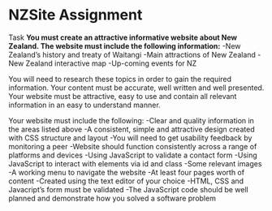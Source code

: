 # NZSite Assignment

Task
**You must create an attractive informative website
about New Zealand. The website must include the
following information:**
-New Zealand’s history and treaty of Waitangi
-Main attractions of New Zealand
-New Zealand interactive map
-Up-coming events for NZ

You will need to research these topics in order to gain
the required information. Your content must be
accurate, well written and well presented.
Your website must be attractive, easy to use and
contain all relevant information in an easy to
understand manner.

Your website must include the following:
-Clear and quality information in the areas listed
above
-A consistent, simple and attractive design created
with CSS structure and layout
-You will need to get usability feedback by
monitoring a peer
-Website should function consistently across a
range of platforms and devices
-Using JavaScript to validate a contact form
-Using JavaScript to interact with elements via id
and class
-Some relevant images
-A working menu to navigate the website
-At least four pages worth of content
-Created using the text editor of your choice
-HTML, CSS and Javacript’s form must be validated
-The JavaScript code should be well planned and
demonstrate how you solved a software problem
